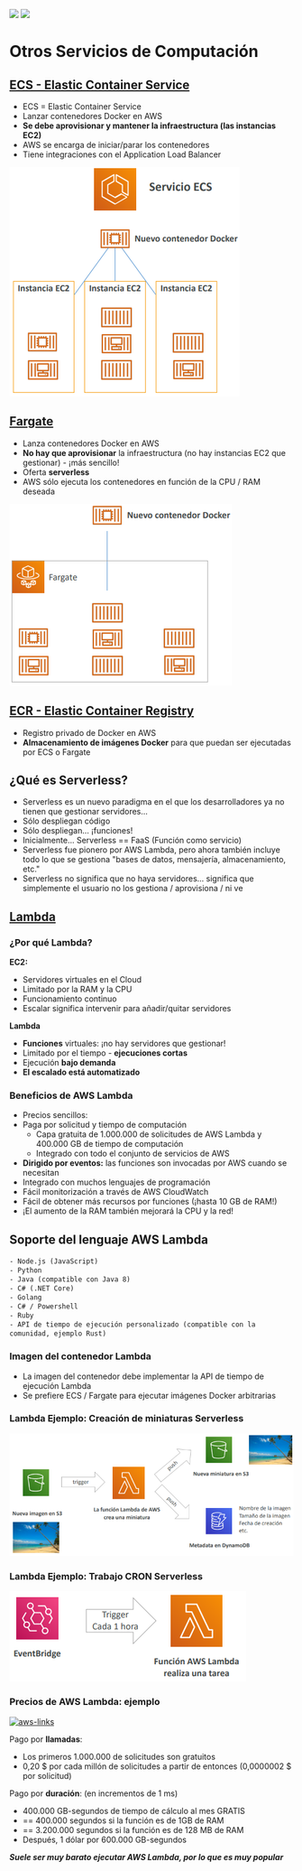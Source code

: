 [![](https://img.shields.io/badge/<-FF4859?style=for-the-badge)](../7_DB)
[![](https://img.shields.io/badge/CONTENT_TABLE-175074?style=for-the-badge)](../README.md)
<!-- [![](https://img.shields.io/badge/>-FF4859?style=for-the-badge)](../9) -->

# Otros Servicios de Computación
## [ECS - Elastic Container Service](https://aws.amazon.com/ecs)
- ECS = Elastic Container Service
- Lanzar contenedores Docker en AWS
- **Se debe aprovisionar y mantener la infraestructura (las instancias EC2)**
- AWS se encarga de iniciar/parar los contenedores
- Tiene integraciones con el Application Load Balancer

![](./assets/ecs.png)

## [Fargate](https://aws.amazon.com/fargate/)
- Lanza contenedores Docker en AWS
- **No hay que aprovisionar** la infraestructura (no hay instancias EC2 que gestionar) - ¡más sencillo!
- Oferta **serverless**
- AWS sólo ejecuta los contenedores en función de la CPU / RAM deseada

![](./assets/fargate.png)

## [ECR - Elastic Container Registry](https://aws.amazon.com/ecr/)
- Registro privado de Docker en AWS
- **Almacenamiento de imágenes Docker** para que puedan ser ejecutadas por ECS o Fargate

## ¿Qué es Serverless?
- Serverless es un nuevo paradigma en el que los desarrolladores ya no tienen que gestionar servidores...
- Sólo despliegan código
- Sólo despliegan... ¡funciones!
- Inicialmente... Serverless == FaaS (Función como servicio)
- Serverless fue pionero por AWS Lambda, pero ahora también incluye todo lo que se gestiona "bases de datos, mensajería, almacenamiento, etc."
- Serverless no significa que no haya servidores... significa que simplemente el usuario no los gestiona / aprovisiona / ni ve

## [Lambda](https://aws.amazon.com/lambda)
### ¿Por qué Lambda?
**EC2:**
- Servidores virtuales en el Cloud
- Limitado por la RAM y la CPU
- Funcionamiento continuo
- Escalar significa intervenir para añadir/quitar servidores

**Lambda**
- **Funciones** virtuales: ¡no hay servidores que gestionar!
- Limitado por el tiempo - **ejecuciones cortas**
- Ejecución **bajo demanda**
- **El escalado está automatizado**

### Beneficios de AWS Lambda
- Precios sencillos:
- Paga por solicitud y tiempo de computación
    - Capa gratuita de 1.000.000 de solicitudes de AWS Lambda y 400.000 GB de tiempo de computación
    - Integrado con todo el conjunto de servicios de AWS
- **Dirigido por eventos:** las funciones son invocadas por AWS cuando se necesitan
- Integrado con muchos lenguajes de programación
- Fácil monitorización a través de AWS CloudWatch
- Fácil de obtener más recursos por funciones (¡hasta 10 GB de RAM!)
- ¡El aumento de la RAM también mejorará la CPU y la red!

## Soporte del lenguaje AWS Lambda
```
- Node.js (JavaScript)
- Python
- Java (compatible con Java 8)
- C# (.NET Core)
- Golang
- C# / Powershell
- Ruby
- API de tiempo de ejecución personalizado (compatible con la comunidad, ejemplo Rust)
```
### Imagen del contenedor Lambda
- La imagen del contenedor debe implementar la API de tiempo de ejecución Lambda
- Se prefiere ECS / Fargate para ejecutar imágenes Docker arbitrarias

### Lambda Ejemplo: Creación de miniaturas Serverless
![](./assets/lambda-ex-1.png)

### Lambda Ejemplo: Trabajo CRON Serverless
![](./assets/lambda-ex-2.png)

### Precios de AWS Lambda: ejemplo
[![aws-links](https://img.shields.io/badge/Pricing-orange?style=for-the-badge)](https://aws.amazon.com/lambda/pricing)

Pago por **llamadas**:
- Los primeros 1.000.000 de solicitudes son gratuitos
- 0,20 $ por cada millón de solicitudes a partir de entonces (0,0000002 $ por solicitud)

Pago por **duración**: (en incrementos de 1 ms)
- 400.000 GB-segundos de tiempo de cálculo al mes GRATIS
- == 400.000 segundos si la función es de 1GB de RAM
- == 3.200.000 segundos si la función es de 128 MB de RAM
- Después, 1 dólar por 600.000 GB-segundos

***Suele ser muy barato ejecutar AWS Lambda, por lo que es muy popular***